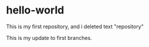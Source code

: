 # hello-world
This is my first repository, and i deleted text "repository"

This is my update to first branches.

